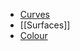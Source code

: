 - [Curves](Curves.md)
- [[Surfaces]]
- [Colour](Year%203/Graphics%20and%20Virtual%20Environments/Colour.md)